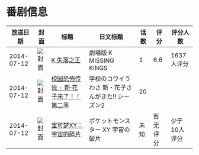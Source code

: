 # 番剧信息

|放送日期|封面|标题|日文标题|话数|评分|评分人数|
|---|---|---|---|---|---|---|
|2014-07-12|![封面](https://lain.bgm.tv/pic/cover/c/c0/e6/60003_NzWO0.jpg)|[K 失落之王](https://bangumi.tv/subject/60003)|劇場版 K MISSING KINGS|1|6.6|1637人评分|
|2014-07-12|![封面](https://lain.bgm.tv/pic/cover/c/17/0a/108417_R06G6.jpg)|[校园恐怖传说 - 新·花子来了！！第二季](https://bangumi.tv/subject/108417)|学校のコワイうわさ 新・花子さんがきた!! シーズン2|20|||
|2014-07-12|![封面](https://lain.bgm.tv/pic/cover/c/bd/58/514888_pZzz5.jpg)|[宝可梦XY：宇宙的碎片](https://bangumi.tv/subject/514888)|ポケットモンスター XY 宇宙の破片|未知|暂无评分|少于10人评分|
